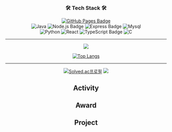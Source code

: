 <div align=center>
<h3>🛠 Tech Stack 🛠</h3>
<p>
  
[![GitHub Pages Badge](https://img.shields.io/badge/-GitHub_Pages-181717?style=flat-square&logo=github&logoColor=white)](https://cael0.github.io/)
<br>
![Java](https://img.shields.io/badge/JAVA-brown.svg?style=flat-square&logo=java&logoColor=white)
![Node.js Badge](https://img.shields.io/badge/Node.js-darkgrey?style=flat-square&logo=Node.js&logoColor=white)
![Express Badge](https://img.shields.io/badge/express.js-yellow?style=flat-square&logo=express&logoColor=white)
![Mysql](https://img.shields.io/badge/MySQL-purple.svg?style=flat-square&logo=Mysql&logoColor=white)
<br>
![Python](https://img.shields.io/badge/Python-skyblue.svg?style=flat-square&logo=python&logoColor=white)
![React](https://img.shields.io/badge/React.js-deepgreen.svg?style=flat-square&logo=React&logoColor=white)
![TypeScript Badge](https://img.shields.io/badge/JavaScript-FA7343?style=flat-square&logo=JavaScript&logoColor=white)
![C](https://img.shields.io/badge/C-492789.svg?style=flat-square&logo=C&logoColor=white)
<br> 
</p>

* * *  
<p align="center">
    <a href="https://github.com/nn98">
        <img src="https://github-readme-stats.vercel.app/api?username=nn98&theme=gruvbox">
    </a>
</p>
  
[![Top Langs](https://github-readme-stats.vercel.app/api/top-langs/?username=nn98&layout=compact&exclude_repo=productive-box,rally-discordbot-dashboard&hide=jupyter%20notebook,scss,ruby&langs_count=10)](https://github.com/anuraghazra/github-readme-stats)

  
* * *
  
[![Solved.ac프로필](http://mazassumnida.wtf/api/v2/generate_badge?boj=q9922000)](https://solved.ac/q9922000)
<img src="http://mazandi.herokuapp.com/api?handle=q9922000&theme=cold"/>

## Activity


## Award


## Project



